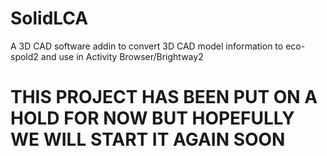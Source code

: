 # SolidLCA
A 3D CAD software addin to convert 3D CAD model information to eco-spold2 and use in Activity Browser/Brightway2

# THIS PROJECT HAS BEEN PUT ON A HOLD FOR NOW BUT HOPEFULLY WE WILL START IT AGAIN SOON
